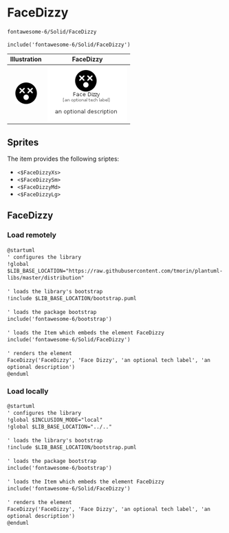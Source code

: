 # FaceDizzy


```text
fontawesome-6/Solid/FaceDizzy
```

```text
include('fontawesome-6/Solid/FaceDizzy')
```



| Illustration | FaceDizzy |
| :---: | :---: |
| ![illustration for Illustration](../../fontawesome-6/Solid/FaceDizzy.png) | ![illustration for FaceDizzy](../../fontawesome-6/Solid/FaceDizzy.Local.png) |



## Sprites
The item provides the following sriptes:

- `<$FaceDizzyXs>`
- `<$FaceDizzySm>`
- `<$FaceDizzyMd>`
- `<$FaceDizzyLg>`





## FaceDizzy

### Load remotely
```plantuml
@startuml
' configures the library
!global $LIB_BASE_LOCATION="https://raw.githubusercontent.com/tmorin/plantuml-libs/master/distribution"

' loads the library's bootstrap
!include $LIB_BASE_LOCATION/bootstrap.puml

' loads the package bootstrap
include('fontawesome-6/bootstrap')

' loads the Item which embeds the element FaceDizzy
include('fontawesome-6/Solid/FaceDizzy')

' renders the element
FaceDizzy('FaceDizzy', 'Face Dizzy', 'an optional tech label', 'an optional description')
@enduml
```

### Load locally
```plantuml
@startuml
' configures the library
!global $INCLUSION_MODE="local"
!global $LIB_BASE_LOCATION="../.."

' loads the library's bootstrap
!include $LIB_BASE_LOCATION/bootstrap.puml

' loads the package bootstrap
include('fontawesome-6/bootstrap')

' loads the Item which embeds the element FaceDizzy
include('fontawesome-6/Solid/FaceDizzy')

' renders the element
FaceDizzy('FaceDizzy', 'Face Dizzy', 'an optional tech label', 'an optional description')
@enduml
```

